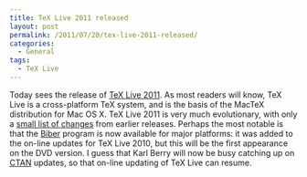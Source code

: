 ```yaml
---
title: TeX Live 2011 released
layout: post
permalink: /2011/07/20/tex-live-2011-released/
categories:
  - General
tags:
  - TeX Live
---
```

Today sees the release of [TeX Live 2011](https://tug.org/texlive/). As most readers will know, TeX Live is a cross-platform TeX system, and is the basis of the MacTeX distribution for Mac OS X. TeX Live 2011 is very much evolutionary, with only a [small list of changes](https://tug.org/texlive/doc/texlive-en/texlive-en.html#news) from earlier releases. Perhaps the most notable is that the [Biber](http://biblatex-biber.sourceforge.net/) program is now available for major platforms: it was added to the on-line updates for TeX Live 2010, but this will be the first appearance on the DVD version. I guess that Karl Berry will now be busy catching up on [CTAN](https://www.ctan.org) updates, so that on-line updating of TeX Live can resume.
